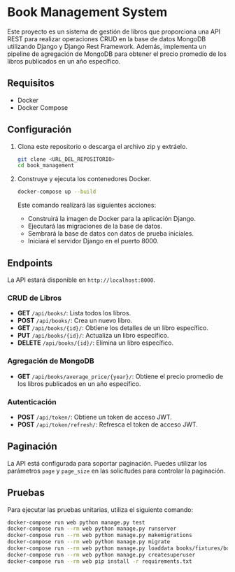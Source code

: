 # Book Management System

Este proyecto es un sistema de gestión de libros que proporciona una API REST para realizar operaciones CRUD en la base de datos MongoDB utilizando Django y Django Rest Framework. Además, implementa un pipeline de agregación de MongoDB para obtener el precio promedio de los libros publicados en un año específico.

## Requisitos

- Docker
- Docker Compose

## Configuración

1. Clona este repositorio o descarga el archivo zip y extráelo.

    ```bash
    git clone <URL_DEL_REPOSITORIO>
    cd book_management
    ```

2. Construye y ejecuta los contenedores Docker.

    ```bash
    docker-compose up --build
    ```

    Este comando realizará las siguientes acciones:
    - Construirá la imagen de Docker para la aplicación Django.
    - Ejecutará las migraciones de la base de datos.
    - Sembrará la base de datos con datos de prueba iniciales.
    - Iniciará el servidor Django en el puerto 8000.

## Endpoints

La API estará disponible en `http://localhost:8000`.

### CRUD de Libros

- **GET** `/api/books/`: Lista todos los libros.
- **POST** `/api/books/`: Crea un nuevo libro.
- **GET** `/api/books/{id}/`: Obtiene los detalles de un libro específico.
- **PUT** `/api/books/{id}/`: Actualiza un libro específico.
- **DELETE** `/api/books/{id}/`: Elimina un libro específico.

### Agregación de MongoDB

- **GET** `/api/books/average_price/{year}/`: Obtiene el precio promedio de los libros publicados en un año específico.

### Autenticación

- **POST** `/api/token/`: Obtiene un token de acceso JWT.
- **POST** `/api/token/refresh/`: Refresca el token de acceso JWT.

## Paginación

La API está configurada para soportar paginación. Puedes utilizar los parámetros `page` y `page_size` en las solicitudes para controlar la paginación.

## Pruebas

Para ejecutar las pruebas unitarias, utiliza el siguiente comando:

```bash
docker-compose run web python manage.py test
docker-compose run --rm web python manage.py runserver
docker-compose run --rm web python manage.py makemigrations
docker-compose run --rm web python manage.py migrate
docker-compose run --rm web python manage.py loaddata books/fixtures/books.json
docker-compose run --rm web python manage.py createsuperuser
docker-compose run --rm web pip install -r requirements.txt
